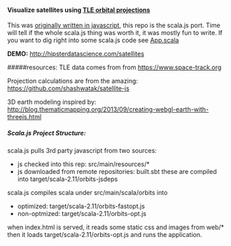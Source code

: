 #### Visualize satellites using [TLE orbital projections](https://en.wikipedia.org/wiki/Two-line_element_set)

This was [originally written in javascript](https://github.com/Chandler/orbits), this repo is the scala.js port. Time will tell if the whole scala.js thing was worth it, it was mostly fun to write. If you want to dig right into some scala.js code see [App.scala](https://github.com/Chandler/orbits-scala/blob/master/src%2Fmain%2Fscala%2Forbits%2FApp.scala)

**DEMO:** http://hipsterdatascience.com/satellites

#####resources:
TLE data comes from from https://www.space-track.org

Projection calculations are from the amazing: https://github.com/shashwatak/satellite-js

3D earth modeling inspired by: http://blog.thematicmapping.org/2013/09/creating-webgl-earth-with-threejs.html

##### Scala.js Project Structure:
scala.js pulls 3rd party javascript from two sources:
* js checked into this rep: src/main/resources/*
* js downloaded from remote repositories: built.sbt
these are compiled into target/scala-2.11/orbits-jsdeps

scala.js compiles scala under src/main/scala/orbits into
* optimized: target/scala-2.11/orbits-fastopt.js
* non-optmized: target/scala-2.11/orbits-opt.js

when index.html is served, it reads some static css and images from web/*
then it loads target/scala-2.11/orbits-opt.js and runs the application.

